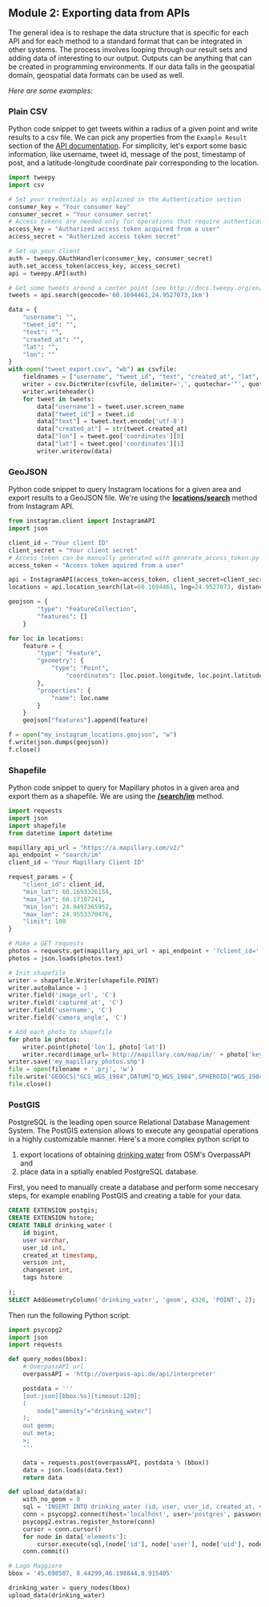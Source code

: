 ## Module 2: Exporting data from APIs

The general idea is to reshape the data structure that is specific for each API and for each method to a standard format that can be integrated in other systems. The process involves looping through our result sets
and adding data of interesting to our output. Outputs can be anything that can be created in programming environments. If our data falls in the geospatial domain, geospatial data formats can be used as well.

*Here are some examples:*

### Plain CSV

Python code snippet to get tweets within a radius of a given point and write results to a csv file. We can pick any properties from the `Example Result` section of the [API documentation](https://dev.twitter.com/rest/reference/get/search/tweets).
For simplicity, let's export some basic information, like username, tweet id, message of the post, timestamp of post, and a latitude-longitude coordinate pair corresponding to the location.
```python
import tweepy
import csv

# Set your credentials as explained in the Authentication section
consumer_key = "Your consumer key"
consumer_secret = "Your consumer secret"
# Access tokens are needed only for operations that require authenticated requests
access_key = "Authorized access token acquired from a user"
access_secret = "Authorized access token secret"

# Set up your client
auth = tweepy.OAuthHandler(consumer_key, consumer_secret)
auth.set_access_token(access_key, access_secret)
api = tweepy.API(auth)

# Get some tweets around a center point (see http://docs.tweepy.org/en/v3.5.0/api.html#API.search)
tweets = api.search(geocode='60.1694461,24.9527073,1km')

data = {
    "username": "",
    "tweet_id": "",
    "text": "",
    "created_at": "",
    "lat": "",
    "lon": ""
}
with open("tweet_export.csv", "wb") as csvfile:
    fieldnames = ["username", "tweet_id", "text", "created_at", "lat", "lon"]
    writer = csv.DictWriter(csvfile, delimiter=',', quotechar='"', quoting=csv.QUOTE_MINIMAL, fieldnames=fieldnames)
    writer.writeheader()
    for tweet in tweets:
        data["username"] = tweet.user.screen_name
        data["tweet_id"] = tweet.id
        data["text"] = tweet.text.encode('utf-8')
        data["created_at"] = str(tweet.created_at)
        data["lon"] = tweet.geo['coordinates'][0]
        data["lat"] = tweet.geo['coordinates'][1]
        writer.writerow(data)

```

### GeoJSON

Python code snippet to query Instagram locations for a given area and export results to a GeoJSON file. We're using the [**locations/search**](https://www.instagram.com/developer/endpoints/locations/) method from Instagram API.
```python
from instagram.client import InstagramAPI
import json

client_id = "Your client ID"
client_secret = "Your client secret"
# Access token can be manually generated with generate_access_token.py !
access_token = "Access token aquired from a user"

api = InstagramAPI(access_token=access_token, client_secret=client_secret)
locations = api.location_search(lat=60.1694461, lng=24.9527073, distance=50, count=100)

geojson = {
        "type": "FeatureCollection",
        "features": []
    }

for loc in locations:
    feature = {
        "type": "Feature",
        "geometry": {
            "type": "Point",
                "coordinates": [loc.point.longitude, loc.point.latitude]
        },
        "properties": {
            "name": loc.name
        }
    }
    geojson["features"].append(feature)

f = open("my_instagram_locations.geojson", "w")
f.write(json.dumps(geojson))
f.close()
```

### Shapefile

Python code snippet to query for Mapillary photos in a given area and export them as a shapefile. We are using the [**/search/im**](https://a.mapillary.com/#get-searchim) method.

```python
import requests
import json
import shapefile
from datetime import datetime

mapillary_api_url = "https://a.mapillary.com/v2/"
api_endpoint = "search/im"
client_id = "Your Mapillary Client ID"

request_params = {
    "client_id": client_id,
    "min_lat": 60.1693326154,
    "max_lat": 60.17107241,
    "min_lon": 24.9497365952,
    "max_lon": 24.9553370476,
    "limit": 100
}

# Make a GET requests 
photos = requests.get(mapillary_api_url + api_endpoint + '?client_id=' +  client_id + '&min_lat=60.1693326154&max_lat=60.17107241&min_lon=24.9497365952&max_lon=24.9553370476')
photos = json.loads(photos.text)

# Init shapefile
writer = shapefile.Writer(shapefile.POINT)
writer.autoBalance = 1
writer.field('image_url', 'C')
writer.field('captured_at', 'C')
writer.field('username', 'C')
writer.field('camera_angle', 'C')

# Add each photo to shapefile
for photo in photos:
    writer.point(photo['lon'], photo['lat'])
    writer.record(image_url='http://mapillary.com/map/im/' + photo['key'], username=photo['user'], camera_angle=str(photo['ca']), captured_at=str(datetime.fromtimestamp(photo['captured_at']/1000)))
writer.save('my_mapillary_photos.shp')
file = open(filename + '.prj', 'w')
file.write('GEOGCS["GCS_WGS_1984",DATUM["D_WGS_1984",SPHEROID["WGS_1984",6378137,298.257223563]],PRIMEM["Greenwich",0],UNIT["Degree",0.017453292519943295]]')
file.close()
```

### PostGIS

PostgreSQL is the leading open source Relational Database Management System. The PostGIS extension allows to execute any geospatial operations in a highly customizable manner.
Here's a more complex python script to

1. export locations of obtaining [drinking water](http://wiki.openstreetmap.org/wiki/Tag:amenity%3Ddrinking_water) from OSM's OverpassAPI and
2. place data in a sptially enabled PostgreSQL database.

First, you need to manually create a database and perform some neccesary steps, for example enabling PostGIS and creating a table for your data.

```sql
CREATE EXTENSION postgis;
CREATE EXTENSION hstore;
CREATE TABLE drinking_water (
    id bigint,
    user varchar,
    user_id int,
    created_at timestamp,
    version int,
    changeset int,
    tags hstore
    
);
SELECT AddGeometryColumn('drinking_water', 'geom', 4326, 'POINT', 2);
```

Then run the following Python script.

```python
import psycopg2
import json
import requests

def query_nodes(bbox):
    # OverpassAPI url
    overpassAPI = 'http://overpass-api.de/api/interpreter'

    postdata = '''
    [out:json][bbox:%s][timeout:120];
    (
        node["amenity"="drinking_water"]
    );
    out geom;
    out meta;
    >;
    '''

    data = requests.post(overpassAPI, postdata % (bbox))
    data = json.loads(data.text)
    return data

def upload_data(data):
    with_no_geom = 0
    sql = 'INSERT INTO drinking_water (id, user, user_id, created_at, version, changeset, tags, geom) VALUES (%s, %s, %s, %s, %s, %s, ST_SetSRID(ST_MakePoint(%s, %s), 4326));'
    conn = psycopg2.connect(host='localhost', user='postgres', password='postgres', dbname='osm_data')
    psycopg2.extras.register_hstore(conn)
    cursor = conn.cursor()
    for node in data['elements']:
        cursor.execute(sql,(node['id'], node['user'], node['uid'], node['timestamp'], node['version'], node['changeset'], node['lon'], node['lat']))
    conn.commit()

# Lago Maggiore
bbox = '45.698507, 8.44299,46.198844,8.915405'

drinking_water = query_nodes(bbox)
upload_data(drinking_water)
```

